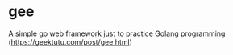 # gee
A simple go web framework just to practice Golang programming (https://geektutu.com/post/gee.html)
